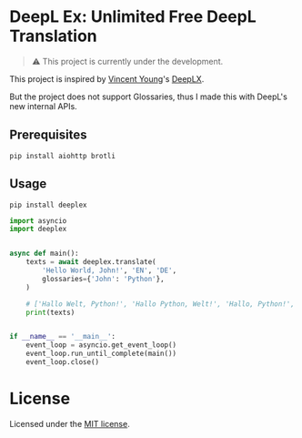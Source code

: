 # DeepL Ex: Unlimited Free DeepL Translation

> :warning: This project is currently under the development.

This project is inspired by [Vincent Young](https://github.com/missuo)'s [DeepLX](https://github.com/OwO-Network/DeepLX).

But the project does not support Glossaries, thus I made this with DeepL's new internal APIs.

## Prerequisites
```
pip install aiohttp brotli
```

## Usage

```
pip install deeplex
```

```python
import asyncio
import deeplex


async def main():
    texts = await deeplex.translate(
        'Hello World, John!', 'EN', 'DE',
        glossaries={'John': 'Python'},
    )

    # ['Hallo Welt, Python!', 'Hallo Python, Welt!', 'Hallo, Python!', 'Hallo Python!']
    print(texts)


if __name__ == '__main__':
    event_loop = asyncio.get_event_loop()
    event_loop.run_until_complete(main())
    event_loop.close()
```

# License

Licensed under the [MIT license](https://github.com/OrigamiDream/deeplex/blob/main/LICENSE).
